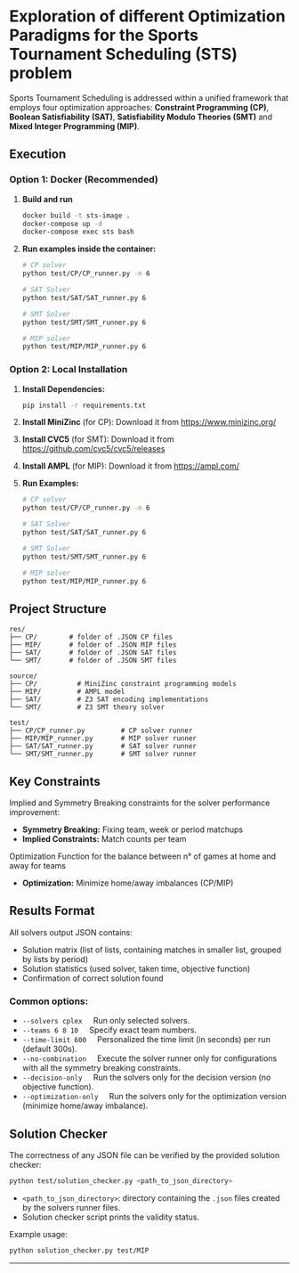 # Exploration of different Optimization Paradigms for the Sports Tournament Scheduling (STS) problem

Sports Tournament Scheduling is addressed within a unified framework that employs four optimization approaches: **Constraint Programming (CP)**, **Boolean Satisfiability (SAT)**, **Satisfiability Modulo Theories (SMT)** and **Mixed Integer Programming (MIP)**.

## Execution

### Option 1: Docker (Recommended)

1. **Build and run**
   ```bash
   docker build -t sts-image .
   docker-compose up -d
   docker-compose exec sts bash
   ```

2. **Run examples inside the container:**
   ```bash
   # CP solver
   python test/CP/CP_runner.py -n 6
   
   # SAT Solver
   python test/SAT/SAT_runner.py 6

   # SMT Solver
   python test/SMT/SMT_runner.py 6

   # MIP solver  
   python test/MIP/MIP_runner.py 6
   ```

### Option 2: Local Installation

1. **Install Dependencies:**
   ```bash
   pip install -r requirements.txt
   ```

2. **Install MiniZinc** (for CP): Download it from https://www.minizinc.org/

3. **Install CVC5** (for SMT): Download it from https://github.com/cvc5/cvc5/releases

4. **Install AMPL** (for MIP): Download it from https://ampl.com/

4. **Run Examples:**
   ```bash
   # CP solver
   python test/CP/CP_runner.py -n 6
   
   # SAT Solver
   python test/SAT/SAT_runner.py 6

   # SMT Solver
   python test/SMT/SMT_runner.py 6

   # MIP solver  
   python test/MIP/MIP_runner.py 6
   ```


## Project Structure

```
res/
├── CP/        # folder of .JSON CP files
├── MIP/       # folder of .JSON MIP files
├── SAT/       # folder of .JSON SAT files
└── SMT/       # folder of .JSON SMT files

source/
├── CP/          # MiniZinc constraint programming models
├── MIP/         # AMPL model
├── SAT/         # Z3 SAT encoding implementations  
└── SMT/         # Z3 SMT theory solver

test/
├── CP/CP_runner.py         # CP solver runner
├── MIP/MIP_runner.py       # MIP solver runner
├── SAT/SAT_runner.py       # SAT solver runner
└── SMT/SMT_runner.py       # SMT solver runner
```

## Key Constraints

Implied and Symmetry Breaking constraints for the solver performance improvement:
- **Symmetry Breaking:** Fixing team, week or period matchups
- **Implied Constraints:** Match counts per team

Optimization Function for the balance between n° of games at home and away for teams 
- **Optimization:** Minimize home/away imbalances (CP/MIP)

## Results Format

All solvers output JSON contains:
- Solution matrix (list of lists, containing matches in smaller list, grouped by lists by period)
- Solution statistics (used solver, taken time, objective function)
- Confirmation of correct solution found

### Common options:

- `--solvers cplex` &nbsp;&nbsp;&nbsp;&nbsp;Run only selected solvers.
- `--teams 6 8 10` &nbsp;&nbsp;&nbsp;&nbsp;Specify exact team numbers.
- `--time-limit 600` &nbsp;&nbsp;&nbsp;&nbsp;Personalized the time limit (in seconds) per run (default 300s).
- `--no-combination` &nbsp;&nbsp;&nbsp;&nbsp;Execute the solver runner only for configurations with all the symmetry breaking constraints.
- `--decision-only` &nbsp;&nbsp;&nbsp;&nbsp;Run the solvers only for the decision version (no objective function).
- `--optimization-only` &nbsp;&nbsp;&nbsp;&nbsp;Run the solvers only for the optimization version (minimize home/away imbalance).

## Solution Checker

The correctness of any JSON file can be verified by the provided solution checker:

```bash
python test/solution_checker.py <path_to_json_directory>
```

- `<path_to_json_directory>`: directory containing the `.json` files created by the solvers runner files.
- Solution checker script prints the validity status.

Example usage:
```bash
python solution_checker.py test/MIP
```

---

